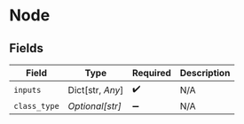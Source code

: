 # Node


## Fields

| Field              | Type               | Required           | Description        |
| ------------------ | ------------------ | ------------------ | ------------------ |
| `inputs`           | Dict[str, *Any*]   | :heavy_check_mark: | N/A                |
| `class_type`       | *Optional[str]*    | :heavy_minus_sign: | N/A                |